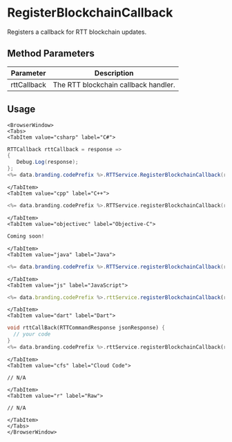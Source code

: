 # RegisterBlockchainCallback

Registers a callback for RTT blockchain updates.

## Method Parameters

| Parameter   | Description                          |
| ----------- | ------------------------------------ |
| rttCallback | The RTT blockchain callback handler. |

## Usage

```mdx-code-block
<BrowserWindow>
<Tabs>
<TabItem value="csharp" label="C#">
```

```csharp
RTTCallback rttCallback = response =>
{
   Debug.Log(response);
};
<%= data.branding.codePrefix %>.RTTService.RegisterBlockchainCallback(rttCallback);
```

```mdx-code-block
</TabItem>
<TabItem value="cpp" label="C++">
```

```cpp
<%= data.branding.codePrefix %>.RTTService.registerBlockchainCallback(rttCallback);
```

```mdx-code-block
</TabItem>
<TabItem value="objectivec" label="Objective-C">
```

```objectivec
Coming soon!
```

```mdx-code-block
</TabItem>
<TabItem value="java" label="Java">
```

```java
<%= data.branding.codePrefix %>.RTTService.registerBlockchainCallback(rttCallback);
```

```mdx-code-block
</TabItem>
<TabItem value="js" label="JavaScript">
```

```javascript
<%= data.branding.codePrefix %>.rttService.registerBlockchainCallback(rttCallback);
```

```mdx-code-block
</TabItem>
<TabItem value="dart" label="Dart">
```

```dart
void rttCallBack(RTTCommandResponse jsonResponse) {
  // your code
}
<%= data.branding.codePrefix %>.rttService.registerBlockchainCallback(rttCallback);
```

```mdx-code-block
</TabItem>
<TabItem value="cfs" label="Cloud Code">
```

```cfscript
// N/A
```

```mdx-code-block
</TabItem>
<TabItem value="r" label="Raw">
```

```cfscript
// N/A
```

```mdx-code-block
</TabItem>
</Tabs>
</BrowserWindow>
```
